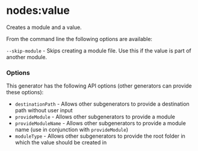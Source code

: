 # nodes:value

Creates a module and a value.

From the command line the following options are available:

`--skip-module` - Skips creating a module file. Use this if the value is part of another module.

### Options

This generator has the following API options (other generators can provide these options):

* `destinationPath` - Allows other subgenerators to provide a destination path without user input
* `provideModule` - Allows other subgenerators to provide a module
* `provideModuleName` - Allows other subgenerators to provide a module name (use in conjunction with `provideModule`)
* `moduleType` - Allows other subgenerators to provide the root folder in which the value should be created in